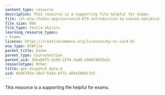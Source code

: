 ```yaml
---
content_type: resource
description: This resource is a supporting file helpful for exams.
file: /ol-ocw-studio-app/courses/6-079-introduction-to-convex-optimization-fall-2009/6b46793e19a7b35abf71a03e588dc7e2_gen_dispatch_data.m
file_size: 956
file_type: text/x-objcsrc
learning_resource_types:
- Exams
license: https://creativecommons.org/licenses/by-nc-sa/4.0/
ocw_type: OCWFile
parent_title: Exams
parent_type: CourseSection
parent_uid: 2bba04f5-2e93-21f4-3ad8-294bf4033e5c
resourcetype: Other
title: gen_dispatch_data.m
uid: 6b46793e-19a7-b35a-bf71-a03e588dc7e2
---
```

This resource is a supporting file helpful for exams.